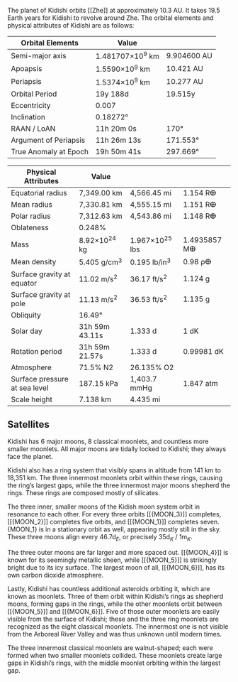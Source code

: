 The planet of Kidishi orbits [[Zhe]] at approximately 10.3 AU. It takes 19.5 Earth years for Kidishi to revolve around Zhe.
The orbital elements and physical attributes of Kidishi are as follows:

|Orbital Elements|Value|   |
|---|---|---|
|Semi-major axis|1.481707×10$^9$ km|9.904600 AU|
|Apoapsis|1.5590×10$^9$ km|10.421 AU|
|Periapsis|1.5374×10$^9$ km|10.277 AU|
|Orbital Period|19y 188d|19.515y|
|Eccentricity|0.007||
|Inclination|0.18272°||
|RAAN / LoAN|11h 20m 0s|170°|
|Argument of Periapsis|11h 26m 13s|171.553°|
|True Anomaly at Epoch|19h 50m 41s|297.669°|

|Physical Attributes|Value|   |   |
|---|---|---|---|
|Equatorial radius|7,349.00 km|4,566.45 mi|1.154 Rⴲ|
|Mean radius|7,330.81 km|4,555.15 mi|1.151 Rⴲ|
|Polar radius|7,312.63 km|4,543.86 mi|1.148 Rⴲ|
|Oblateness|0.248%|||
|Mass|8.92×10$^2$$^4$ kg|1.967×10$^2$$^5$ lbs|1.4935857 Mⴲ|
|Mean density|5.405 g/cm$^3$|0.195 lb/in$^3$|0.98 ρⴲ|
|Surface gravity at equator|11.02 m/s$^2$|36.17 ft/s$^2$|1.124 g|
|Surface gravity at pole|11.13 m/s$^2$|36.53 ft/s$^2$|1.135 g|
|Obliquity|16.49°|||
|Solar day|31h 59m 43.11s|1.333 d|1 dK|
|Rotation period|31h 59m 21.57s|1.333 d|0.99981 dK|
|Atmosphere|71.5% N2|26.135% O2||
|Surface pressure at sea level|187.15 kPa|1,403.7 mmHg|1.847 atm|
|Scale height|7.138 km|4.435 mi||
## Satellites
Kidishi has 6 major moons, 8 classical moonlets, and countless more smaller moonlets. All major moons are tidally locked to Kidishi; they always face the planet.

Kidishi also has a ring system that visibly spans in altitude from 141 km to 18,351 km. The three innermost moonlets orbit within these rings, causing the ring’s largest gaps, while the three innermost major moons shepherd the rings. These rings are composed mostly of silicates.

The three inner, smaller moons of the Kidish moon system orbit in resonance to each other. For every three orbits [[{MOON_3}]] completes, [[{MOON_2}]] completes five orbits, and [[{MOON_1}]] completes seven. {MOON_1} is in a stationary orbit as well, appearing mostly still in the sky. These three moons align every 46.7d$_E$, or precisely 35d$_K$ / 1m$_K$.

The three outer moons are far larger and more spaced out. [[{MOON_4}]] is known for its seemingly metallic sheen, while [[{MOON_5}]] is strikingly bright due to its icy surface. The largest moon of all, [[{MOON_6}]], has its own carbon dioxide atmosphere.

Lastly, Kidishi has countless additional asteroids orbiting it, which are known as moonlets. Three of them orbit within Kidishi’s rings as shepherd moons, forming gaps in the rings, while the other moonlets orbit between [[{MOON_5}]] and [[{MOON_6}]]. Five of those outer moonlets are easily visible from the surface of Kidishi; these and the three ring moonlets are recognized as the eight classical moonlets. The innermost one is not visible from the Arboreal River Valley and was thus unknown until modern times.

The three innermost classical moonlets are walnut-shaped; each were formed when two smaller moonlets collided. These moonlets create large gaps in Kidishi’s rings, with the middle moonlet orbiting within the largest gap.